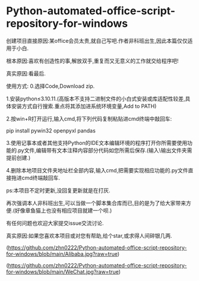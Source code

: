 # Python-automated-office-script-repository-for-windows

创建项目直接原因:某office会员太贵,就自己写吧.作者非科班出生,因此本篇仅仅适用于小白.

根本原因:喜欢有创造性的事,解放双手,重复而又无意义的工作就交给程序吧!

真实原因:看最后.

使用方式:
0.选择Code,Download zip.

1.安装python≤3.10.11.(高版本不支持二进制文件的小白式安装或库适配性较差,具体安装方式自行搜索.重点将其添加进系统环境变量,Add to PATH)

2.按win+R打开运行,输入cmd,将下列代码复制粘贴进cmd终端中敲回车:

pip install pywin32 openpyxl pandas

3.使用记事本或者其他支持Python的IDE文本编辑环境的程序打开你所需要使用功能的.py文件,编辑带有文本注释内容部分代码如您所需后保存.(输入\输出文件夹需提前创建.)

4.删除本地项目文件夹地址栏全部内容,输入cmd,把需要实现相应功能的.py文件直接拖进cmd终端敲回车.


ps:本项目不定时更新,没回复更新就是在打灰.

再次强调本人非科班出生,可以当做一个脚本集合库而已,目的是为了给大家带来方便.(好像章鱼猫上也没有相应项目就建一个呗.)

有任何问题也欢迎大家提交issue交流讨论.

真实原因:如果您喜欢本项目或对您有帮助,给个star,或求得人间碎银几两.

(https://github.com/zhn0222/Python-automated-office-script-repository-for-windows/blob/main/Alibaba.jpg?raw=true)

(https://github.com/zhn0222/Python-automated-office-script-repository-for-windows/blob/main/WeChat.jpg?raw=true)
